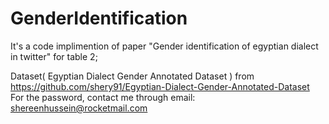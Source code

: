 # GenderIdentification
It's a code implimention of paper "Gender identification of egyptian  dialect in twitter" for table 2;

Dataset( Egyptian Dialect Gender Annotated Dataset ) from  https://github.com/shery91/Egyptian-Dialect-Gender-Annotated-Dataset 
For the password, contact me through email: shereenhussein@rocketmail.com
